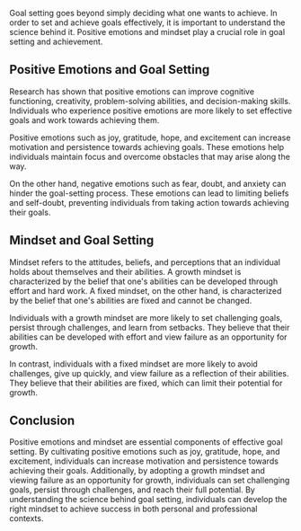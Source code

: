 
Goal setting goes beyond simply deciding what one wants to achieve. In order to set and achieve goals effectively, it is important to understand the science behind it. Positive emotions and mindset play a crucial role in goal setting and achievement.

Positive Emotions and Goal Setting
----------------------------------

Research has shown that positive emotions can improve cognitive functioning, creativity, problem-solving abilities, and decision-making skills. Individuals who experience positive emotions are more likely to set effective goals and work towards achieving them.

Positive emotions such as joy, gratitude, hope, and excitement can increase motivation and persistence towards achieving goals. These emotions help individuals maintain focus and overcome obstacles that may arise along the way.

On the other hand, negative emotions such as fear, doubt, and anxiety can hinder the goal-setting process. These emotions can lead to limiting beliefs and self-doubt, preventing individuals from taking action towards achieving their goals.

Mindset and Goal Setting
------------------------

Mindset refers to the attitudes, beliefs, and perceptions that an individual holds about themselves and their abilities. A growth mindset is characterized by the belief that one's abilities can be developed through effort and hard work. A fixed mindset, on the other hand, is characterized by the belief that one's abilities are fixed and cannot be changed.

Individuals with a growth mindset are more likely to set challenging goals, persist through challenges, and learn from setbacks. They believe that their abilities can be developed with effort and view failure as an opportunity for growth.

In contrast, individuals with a fixed mindset are more likely to avoid challenges, give up quickly, and view failure as a reflection of their abilities. They believe that their abilities are fixed, which can limit their potential for growth.

Conclusion
----------

Positive emotions and mindset are essential components of effective goal setting. By cultivating positive emotions such as joy, gratitude, hope, and excitement, individuals can increase motivation and persistence towards achieving their goals. Additionally, by adopting a growth mindset and viewing failure as an opportunity for growth, individuals can set challenging goals, persist through challenges, and reach their full potential. By understanding the science behind goal setting, individuals can develop the right mindset to achieve success in both personal and professional contexts.
